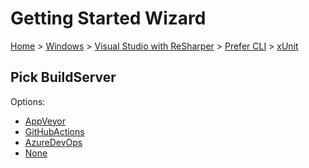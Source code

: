 <!--
GENERATED FILE - DO NOT EDIT
This file was generated by [MarkdownSnippets](https://github.com/SimonCropp/MarkdownSnippets).
Source File: /docs/mdsource/wiz/Windows_VisualStudioWithReSharper_Cli_xUnit.source.md
To change this file edit the source file and then run MarkdownSnippets.
-->

# Getting Started Wizard

[Home](/docs/wiz/readme.md) > [Windows](Windows.md) > [Visual Studio with ReSharper](Windows_VisualStudioWithReSharper.md) > [Prefer CLI](Windows_VisualStudioWithReSharper_Cli.md) > [xUnit](Windows_VisualStudioWithReSharper_Cli_xUnit.md)

## Pick BuildServer

Options:
 * [AppVeyor](Windows_VisualStudioWithReSharper_Cli_xUnit_AppVeyor.md)
 * [GitHubActions](Windows_VisualStudioWithReSharper_Cli_xUnit_GitHubActions.md)
 * [AzureDevOps](Windows_VisualStudioWithReSharper_Cli_xUnit_AzureDevOps.md)
 * [None](Windows_VisualStudioWithReSharper_Cli_xUnit_None.md)
